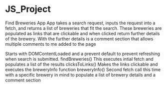 # JS_Project
Find Breweries App
App takes a search request, inputs the request into a fetch, and returns a list of breweries that fit the search.
These breweries are populated as links that are clickable and when clicked return further details of the brewery.
With the further details is a comment section that allows multiple comments to me added to the page

Starts with DOMContentLoaded and a prevent default to prevent refreshing when search is submitted. 
findBreweries() This executes intial fetch and populates a list of the results
clicksToLinks() Makes the links clickable and executes the breweryInfo function
breweryInfo() Second fetch call this time with a specific brewery in mind to populate a list of brewery details and a comment section
